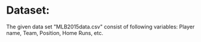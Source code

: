 # Dataset:
The given data set "MLB2015data.csv" consist of following variables: Player name, Team, Position, Home Runs, etc.
